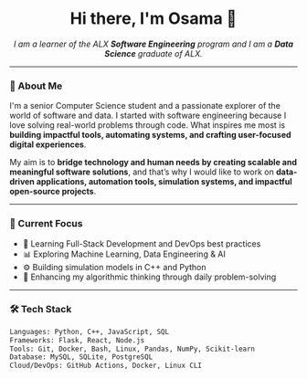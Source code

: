<h1 align="center">Hi there, I'm Osama 👋</h1>

<p align="center">
  <em>I am a learner of the ALX <strong>Software Engineering</strong> program and I am a <strong>Data Science</strong> graduate of ALX.</em>
</p>

---

### 🚀 About Me

I'm a senior Computer Science student and a passionate explorer of the world of software and data. I started with software engineering because I love solving real-world problems through code. What inspires me most is **building impactful tools, automating systems, and crafting user-focused digital experiences**.

My aim is to **bridge technology and human needs by creating scalable and meaningful software solutions**, and that’s why I would like to work on **data-driven applications, automation tools, simulation systems, and impactful open-source projects**.

---

### 💼 Current Focus

- 🌱 Learning Full-Stack Development and DevOps best practices  
- 📊 Exploring Machine Learning, Data Engineering & AI  
- ⚙️ Building simulation models in C++ and Python  
- 🧠 Enhancing my algorithmic thinking through daily problem-solving

---

### 🛠️ Tech Stack

```html
Languages: Python, C++, JavaScript, SQL  
Frameworks: Flask, React, Node.js  
Tools: Git, Docker, Bash, Linux, Pandas, NumPy, Scikit-learn  
Database: MySQL, SQLite, PostgreSQL  
Cloud/DevOps: GitHub Actions, Docker, Linux CLI  
